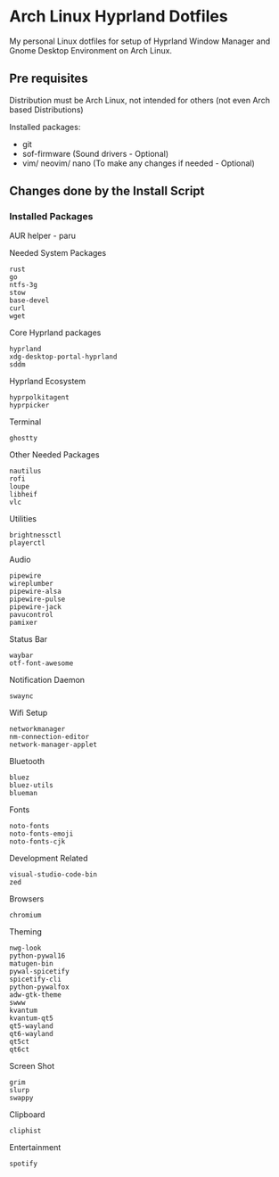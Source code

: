 # Arch Linux Hyprland Dotfiles

My personal Linux dotfiles for setup of Hyprland Window Manager and Gnome Desktop Environment on Arch Linux.

## Pre requisites

Distribution must be Arch Linux, not intended for others (not even Arch based Distributions)

Installed packages:

- git
- sof-firmware (Sound drivers - Optional)
- vim/ neovim/ nano (To make any changes if needed - Optional)

## Changes done by the Install Script

### Installed Packages

AUR helper - paru

Needed System Packages

```
rust
go
ntfs-3g
stow
base-devel
curl
wget
```

Core Hyprland packages

```
hyprland
xdg-desktop-portal-hyprland
sddm
```

Hyprland Ecosystem

```
hyprpolkitagent
hyprpicker
```

Terminal

```
ghostty
```

Other Needed Packages

```
nautilus
rofi
loupe
libheif
vlc
```

Utilities

```
brightnessctl
playerctl
```

Audio

```
pipewire
wireplumber
pipewire-alsa
pipewire-pulse
pipewire-jack
pavucontrol
pamixer
```

Status Bar

```
waybar
otf-font-awesome
```

Notification Daemon

```
swaync
```

Wifi Setup

```
networkmanager
nm-connection-editor
network-manager-applet
```

Bluetooth

```
bluez
bluez-utils
blueman
```

Fonts

```
noto-fonts
noto-fonts-emoji
noto-fonts-cjk
```

Development Related

```
visual-studio-code-bin
zed
```

Browsers

```
chromium

```

Theming

```
nwg-look
python-pywal16
matugen-bin
pywal-spicetify
spicetify-cli
python-pywalfox
adw-gtk-theme
swww
kvantum
kvantum-qt5
qt5-wayland
qt6-wayland
qt5ct
qt6ct
```

Screen Shot

```
grim
slurp
swappy
```

Clipboard

```
cliphist
```

Entertainment

```
spotify
```
